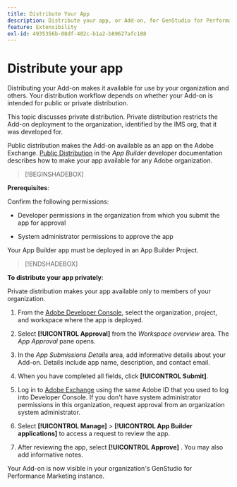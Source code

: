 ```yaml
---
title: Distribute Your App
description: Distribute your app, or Add-on, for GenStudio for Performance Marketing.
feature: Extensibility
exl-id: 4935356b-08df-402c-b1a2-b89627afc188
---
```

# Distribute your app

Distributing your Add-on makes it available for use by your organization and others. Your distribution workflow depends on whether your Add-on is intended for public or private distribution.

This topic discusses private distribution. Private distribution restricts the Add-on deployment to the organization, identified by the IMS org, that it was developed for. 

Public distribution makes the Add-on available as an app on the Adobe Exchange. [Public Distribution](https://developer.adobe.com/app-builder/docs/guides/distribution/public/) in the _App Builder_ developer documentation describes how to make your app available for any Adobe organization.

>[!BEGINSHADEBOX]

**Prerequisites**:

Confirm the following permissions:

* Developer permissions in the organization from which you submit the app for approval

* System administrator permissions to approve the app

Your App Builder app must be deployed in an App Builder Project.

>[!ENDSHADEBOX]

**To distribute your app privately**:

Private distribution makes your app available only to members of your organization.

1. From the [Adobe Developer Console](https://developer.adobe.com/console/), select the organization, project, and workspace where the app is deployed.

1. Select **[!UICONTROL Approval]** from the _Workspace overview_ area. The _App Approval_ pane opens.

1. In the _App Submissions Details_ area, add informative details about your Add-on. Details include app name, description, and contact email.

1. When you have completed all fields, click **[!UICONTROL Submit]**. 

1. Log in to [Adobe Exchange](https://exchange.adobe.com/) using the same Adobe ID that you used to log into Developer Console. If you don't have system administrator permissions in this organization, request approval from an organization system administrator.

1. Select **[!UICONTROL Manage]** > **[!UICONTROL App Builder applications]** to access a request to review the app.

1. After reviewing the app, select **[!UICONTROL Approve]** . You may also add informative notes.

Your Add-on is now visible in your organization's GenStudio for Performance Marketing instance.
